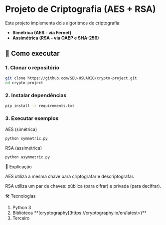 # Projeto de Criptografia (AES + RSA)

Este projeto implementa dois algoritmos de criptografia:

- **Simétrica (AES - via Fernet)**
- **Assimétrica (RSA - via OAEP e SHA-256)**

## 🚀 Como executar

### 1. Clonar o repositório
```bash
git clone https://github.com/SEU-USUARIO/crypto-project.git
cd crypto-project
```

### 2. Instalar dependências
```bash
pip install -r requirements.txt
```

### 3. Executar exemplos

AES (simétrica)
```bash
python symmetric.py
```
RSA (assimétrica)
```bash
python asymmetric.py
```

📖 Explicação

AES utiliza a mesma chave para criptografar e descriptografar.

RSA utiliza um par de chaves: pública (para cifrar) e privada (para decifrar).

🛠 Tecnologias
<ol>
  <li>Python 3</li>
  <li>Biblioteca **[cryptography](https://cryptography.io/en/latest>)**</li>
  <li>Terceiro</li>
</ol>
